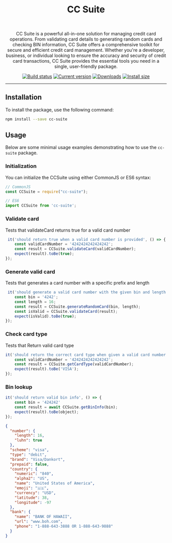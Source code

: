 <div align="center">
	<h1>CC Suite</h1> 
	<br>
	<p>CC Suite is a powerful all-in-one solution for managing credit card operations. From validating card details to generating random cards and checking BIN information, CC Suite offers a comprehensive toolkit for secure and efficient credit card management. Whether you're a developer, business, or individual looking to ensure the accuracy and security of credit card transactions, CC Suite provides the essential tools you need in a single, user-friendly package.</p>
	<a href="https://github.com/jaynath-d/cc-suite/actions"><img src="https://github.com/jaynath-d/cc-suite/workflows/ci/badge.svg?branch=main" alt="Build status"></a>
<!-- 	<a href="./coverage/lcov-report/index.html"><img src="https://img.shields.io/coveralls/github/jaynath-d/cc-suite" alt="Coverage status"></a> -->
	<a href="https://packagephobia.now.sh/result?p=cc-suite"><img src="https://badgen.net/packagephobia/install/cc-suite" alt="Current version"></a>
	<a href="https://www.npmjs.com/package/cc-suite"><img src="https://img.shields.io/npm/dw/cc-suite" alt="Downloads"></a>
	<a href="https://www.npmjs.com/package/cc-suite"><img src="https://img.shields.io/npm/v/cc-suite" alt="Install size"></a>
</div>

---

## Installation
To install the package, use the following command:
```sh
npm install --save cc-suite
```

## Usage
Below are some minimal usage examples demonstrating how to use the `cc-suite` package.

### Initialization
You can initialize the CCSuite using either CommonJS or ES6 syntax:
```javascript
// CommonJS
const CCSuite = require("cc-suite");

// ES6
import CCSuite from 'cc-suite';
```

### Validate card
Tests that validateCard returns true for a valid card number
```javascript
 it('should return true when a valid card number is provided', () => {
    const validCardNumber = '4242424242424242';
    const result = CCSuite.validateCard(validCardNumber);
    expect(result).toBe(true);
});
```

### Generate valid card
Tests that generates a card number with a specific prefix and length
```javascript
 it('should generate a valid card number with the given bin and length', () => {
    const bin = '4242';
    const length = 16;
    const result = CCSuite.generateRandomCard(bin, length);
    const isValid = CCSuite.validateCard(result);
    expect(isValid).toBe(true);
});
```

### Check card type
Tests that Return valid card type
```javascript
it('should return the correct card type when given a valid card number', () => {
    const validCardNumber = '4242424242424242';
    const result = CCSuite.getCardType(validCardNumber);
    expect(result).toBe('VISA');
});
```

### Bin lookup
```javascript
it('should return valid bin info', () => {
    const bin = '424242'
    const result = await CCSuite.getBinInfo(bin);
    expect(result).toBe(object);
});
```
```json
{
  "number": {
    "length": 16,
    "luhn": true
  },
  "scheme": "visa",
  "type": "debit",
  "brand": "Visa/Dankort",
  "prepaid": false,
  "country": {
    "numeric": "840",
    "alpha2": "US",
    "name": "United States of America",
    "emoji": "🇺🇸",
    "currency": "USD",
    "latitude": 38,
    "longitude": -97
  },
  "bank": {
    "name": "BANK OF HAWAII",
    "url": "www.boh.com",
    "phone": "1-888-643-3888 OR 1-888-643-9888"
  }
}
```
